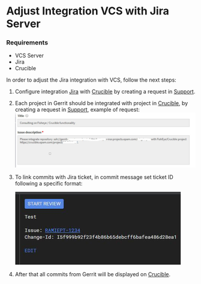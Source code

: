 # Adjust Integration VCS with Jira Server
### Requirements
* VCS Server
* Jira
* Crucible

In order to adjust the Jira integration with VCS, follow the next steps:

1. Configure integration [Jira](https://jiraeu.epam.com) with [Crucible](https://crucible.epam.com/) by creating a request in [Support](https://support.epam.com/).

2. Each project in Gerrit should be integrated with project in [Crucible](https://crucible.epam.com/), by creating a request in [Support](https://support.epam.com/), example of request:
    ![example_request](../readme-resource/сrucible_integration_request.png "example_request")  

3. To link commits with Jira ticket, in commit message set ticket ID following a specific format:

    ![example_commit](../readme-resource/commit_message.png "example_commit")  

4. After that all commits from Gerrit will be displayed on [Crucible](https://crucible.epam.com/).